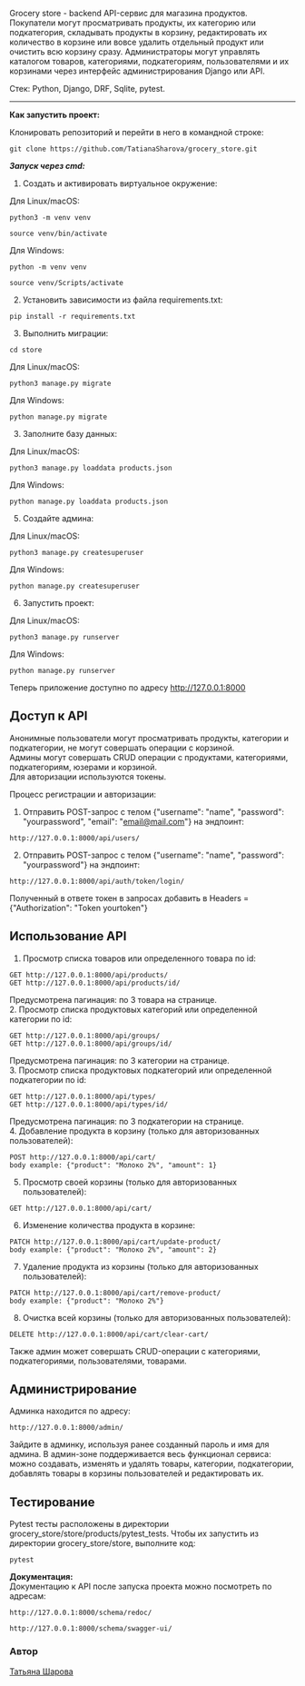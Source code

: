 Grocery store - backend API-сервис для магазина продуктов.
Покупатели могут просматривать продукты, их категорию или подкатегория, складывать продукты в корзину, редактировать их количество в корзине или вовсе удалить отдельный продукт или очистить всю корзину сразу. Администраторы могут управлять каталогом товаров, категориями, подкатегориям, пользователями и их корзинами через интерфейс администрирования Django или API.
                
Стек: Python, Django, DRF, Sqlite, pytest.                               
                     
___
**Как запустить проект:**

Клонировать репозиторий и перейти в него в командной строке:

```
git clone https://github.com/TatianaSharova/grocery_store.git
```
**_Запуск через cmd:_**                                                 

1. Создать и активировать виртуальное окружение:

Для Linux/macOS:
```
python3 -m venv venv
```
```
source venv/bin/activate
```
Для Windows:
```
python -m venv venv
```
```
source venv/Scripts/activate
```
2. Установить зависимости из файла requirements.txt:
```
pip install -r requirements.txt
```
3. Выполнить миграции:
```
сd store
```                                                         
Для Linux/macOS:
```
python3 manage.py migrate
```
Для Windows:
```
python manage.py migrate
```
3. Заполните базу данных:

Для Linux/macOS:
```
python3 manage.py loaddata products.json
```
Для Windows:
```
python manage.py loaddata products.json
```
5. Создайте админа:

Для Linux/macOS:
```
python3 manage.py createsuperuser
```
Для Windows:
```
python manage.py createsuperuser
```
6. Запустить проект:

Для Linux/macOS:
```
python3 manage.py runserver
```
Для Windows:
```
python manage.py runserver
```
                       
Теперь приложение доступно по адресу http://127.0.0.1:8000
                                         
**Доступ к API**
-----------
Анонимные пользователи могут просматривать продукты, категории и подкатегории, не могут совершать операции с корзиной.                    
Админы могут совершать CRUD операции с продуктами, категориями, подкатегориям, юзерами и корзиной.                      
Для авторизации используются токены.                                  
                                                                               
Процесс регистрации и авторизации:
1. Отправить POST-запрос с телом {"username": "name", "password": "yourpassword", "email": "email@mail.com"} на эндпоинт:
```
http://127.0.0.1:8000/api/users/
```
2. Отправить POST-запрос с телом {"username": "name", "password": "yourpassword"} на эндпоинт:
```
http://127.0.0.1:8000/api/auth/token/login/
```
Полученный в ответе токен в запросах добавить в Headers = {"Authorization": "Token yourtoken"}

**Использование API**
-----------
1. Просмотр списка товаров или определенного товара по id:

```
GET http://127.0.0.1:8000/api/products/
GET http://127.0.0.1:8000/api/products/id/
```
Предусмотрена пагинация: по 3 товара на странице.                 
2. Просмотр списка продуктовых категорий или определенной категории по id:
```
GET http://127.0.0.1:8000/api/groups/
GET http://127.0.0.1:8000/api/groups/id/
```
Предусмотрена пагинация: по 3 категории на странице.                        
3. Просмотр списка продуктовых подкатегорий или определенной подкатегории по id:
```
GET http://127.0.0.1:8000/api/types/
GET http://127.0.0.1:8000/api/types/id/
```
Предусмотрена пагинация: по 3 подкатегории на странице.                     
4. Добавление продукта в корзину (только для авторизованных пользователей):
```
POST http://127.0.0.1:8000/api/cart/
body example: {"product": "Молоко 2%", "amount": 1}
```
5. Просмотр своей корзины (только для авторизованных пользователей):
```
GET http://127.0.0.1:8000/api/cart/
```
6. Изменение количества продукта в корзине:
```
PATCH http://127.0.0.1:8000/api/cart/update-product/
body example: {"product": "Молоко 2%", "amount": 2}
```
7. Удаление продукта из корзины (только для авторизованных пользователей):
```
PATCH http://127.0.0.1:8000/api/cart/remove-product/
body example: {"product": "Молоко 2%"}
```
8. Очистка всей корзины (только для авторизованных пользователей):
```
DELETE http://127.0.0.1:8000/api/cart/clear-cart/
```
                    
Также админ может совершать CRUD-операции с категориями, подкатегориями, пользователями, товарами.

**Администрирование**
-----------
Админка находится по адресу:
```
http://127.0.0.1:8000/admin/
```
Зайдите в админку, используя ранее созданный пароль и имя для админа. В админ-зоне поддерживается весь функционал сервиса: можно создавать, изменять и удалять товары, категории, подкатегории, добавлять товары в корзины пользователей и редактировать их.
                            
**Тестирование**
-----------
Pytest тесты расположены в директории grocery_store/store/products/pytest_tests. Чтобы их запустить из директории grocery_store/store, выполните код:
```
pytest
```
                            
**Документация:**                                      
Документацию к API после запуска проекта можно посмотреть по адресам:
```
http://127.0.0.1:8000/schema/redoc/
```
```
http://127.0.0.1:8000/schema/swagger-ui/
```

### Автор
[Татьяна Шарова](https://github.com/TatianaSharova)
